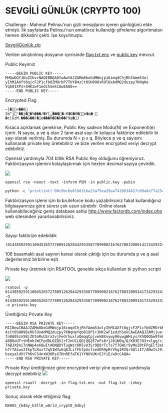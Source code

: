 # SEVGİLİ GÜNLÜK (CRYPTO 100)

Challenge : Mahmut Pelinsu'nun gizli mesajlarını içeren günlüğünü elde etmişti. İlk sayfalarda Pelinsu'nun amatörce kullandığı şifreleme algoritmaları hemen dikkatini çekti. İşe koyulmuştu. 

[SevgiliGünlük.zip](https://github.com/ozancetin/CTF-Writeups/blob/master/2018/DKHOSCTF/Sevgili%20G%C3%BCnl%C3%BCk/SevgiliG%C3%BCnl%C3%BCk.zip?raw=true)

Verilen sıkıştırılmış dosyanın içerisinde [flag.txt.enc](https://raw.githubusercontent.com/ozancetin/CTF-Writeups/master/2018/DKHOSCTF/Sevgili%20G%C3%BCnl%C3%BCk/flag.txt.enc) ve [public.key](https://raw.githubusercontent.com/ozancetin/CTF-Writeups/master/2018/DKHOSCTF/Sevgili%20G%C3%BCnl%C3%BCk/public.key) mevcut.

Public Keyimiz
```
-----BEGIN PUBLIC KEY-----
MHQwDQYJKoZIhvcNAQEBBQADYwAwYAJZAMm8boGdMWojp16imqdChjRhfAmm53ol
yIhM1AXft8qjcF2P1cfb0ZMOrbP7TUYB4zCt0SH098xRUlOxAdMQ2duzpy7KNqHe
Yqb01XP1+3HK2wF1edzhSekCAwEAAQ==
-----END PUBLIC KEY-----
```
Encrypted Flag
```
~}�<��6
2m^j'��j��%���/�Y[ڵ����:K�Q�0�e�q�-�c|GzM.���G��)�e���R�B�b��f9q�J
```

Kısaca açıklamak gerekirse,
Public Key sadece Modu(N) ve Exponenti(e) içerir. 
N sayısı, p ve q olan 2 tane asal sayı ile kolayca faktörize edilebilir bi sayı olarak verilmiş. Bu durumda N = p x q.
Böylece p ve q sayısını kullanarak private key üretebiliriz ve bize verilen encrypted veriyi decrypt edebiliriz.


Openssl yardımıyla 704 bitlik RSA Public Key olduğunu öğreniyoruz. Faktörizasyon işlemini kolaylaştırmak için hexten decimal sayıya çevirdik.

![](https://raw.githubusercontent.com/ozancetin/CTF-Writeups/master/2018/DKHOSCTF/Sevgili%20G%C3%BCnl%C3%BCk/1.png)

```
openssl rsa -noout -text -inform PEM -in public.key -pubin
```
```python
python -c "print(int('00c9bc6e819d316a23a75ea29aa7428634617c09a6e77a25c8884cd405dfb7caa3705d8fd5c7dbd1930eadb3fb4d4601e330add121f4f7cc515253b101d310d9dbb3a72eca36a1de62a6f4d573f5fb71cadb017579dce149e9', 16))"
```
Faktörizasyon işlemi için bi bruteforce kodu yazabilirsiniz fakat kullandığınız bilgisayarınıza göre süresi çok uzun sürebilir. Online olarak kullanabileceğiniz geniş database sahip http://www.factordb.com/index.php web sitesinden yararlanabilirsiniz.

![](https://raw.githubusercontent.com/ozancetin/CTF-Writeups/master/2018/DKHOSCTF/Sevgili%20G%C3%BCnl%C3%BCk/2.png)

Sayıyı faktörize edebildik 
```
(8143859259110045265727809126284429335877899002167627883200914172429324360133004116702003240828777970252499)^2
```
106 basamaklı asal sayının karesi olarak çıktığı için bu durumda p ve q asal değerlerimiz birbirine eşit 

Private key üretmek için RSATOOL genelde sıkça kullanılan bi python scripti

![](https://raw.githubusercontent.com/ozancetin/CTF-Writeups/master/2018/DKHOSCTF/Sevgili%20G%C3%BCnl%C3%BCk/3.png)

```
rsatool -p 8143859259110045265727809126284429335877899002167627883200914172429324360133004116702003240828777970252499 -q 8143859259110045265727809126284429335877899002167627883200914172429324360133004116702003240828777970252499 -o private.key
```
Ürettiğimiz Private Key
```
-----BEGIN RSA PRIVATE KEY-----
MIIBewIBAAJZAMm8boGdMWojp16imqdChjRhfAmm53olyIhM1AXft8qjcF2P1cfb0ZMOrbP7TUYB
4zCt0SH098xRUlOxAdMQ2duzpy7KNqHeYqb01XP1+3HK2wF1edzhSekCAwEAAQJZAMjjue+ch464
fn0A05zn5BjZUtmRuUSrx2vjhedrhuxloQmqqCpjvekBXvywy06vwgWHiys/KhQ0Qbw9fmHtJDU5
46BOoUT+tHEmhJWCFpdDLOZQ5JrF2nUCLQDjQQ2E7oFs6+jJb1N0q/Q/K03E7O3+xlgq/cjKGdLR
T4BJX9ni7nNWp4e60wItAONBDYTugWzr6MlvU3Sr9D8rTcTs7f7GWCr9yMoZ0tFPgElf2eLuc1an
h7rTAiwn2IkpTLRux7JqV1W3uEq8JLifFbfpGxfsedER9pMrVhg1RVQr4QliIT/ANwIsJ9iJKUy0
bseyaldVt7hKvCS4nxW36RsX7HnREfaTK1YYNUVUK+EJYiE/wDcCAQA=
-----END RSA PRIVATE KEY-----
```
Private Keyi ürettiğimize göre encrypted veriyi yine openssl yardımıyla decrypt edebiliriz
![](https://raw.githubusercontent.com/ozancetin/CTF-Writeups/master/2018/DKHOSCTF/Sevgili%20G%C3%BCnl%C3%BCk/4.png)

```
openssl rsautl -decrypt -in flag.txt.enc -out flag.txt -inkey private.key
```
Sonuç olarak elde ettiğimiz flag:

```
DKHOS_{b4by_h3ll0_w0rld_crypt0_b4by}
```





